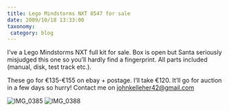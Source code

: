 ```yaml
---
title: Lego Mindstorms NXT 8547 for sale
date: 2009/10/18 13:33:00
taxonomy: 
 category: blog 
---
```


I’ve a Lego Mindstorms NXT full kit for sale. Box is open but Santa seriously misjudged this one so you’ll hardly find a fingerprint. All parts included (manual, disk, test track etc.).

These go for €135-€155 on ebay + postage. I’ll take €120. It’ll go for auction in a few days so hurry! Contact me on [johnkelleher42@gmail.com](mailto:johnkelleher42@gmail.com)

![IMG_0385](http://lh3.ggpht.com/_-8eBgLSYyzA/StsZPw8sucI/AAAAAAAAFDQ/m4uUnEsShF8/IMG_0385_thumb%5B6%5D.jpg?imgmax=800) ![IMG_0388](http://lh3.ggpht.com/_-8eBgLSYyzA/StsZRUXmKvI/AAAAAAAAFDY/ABIQWCP9kOY/IMG_0388_thumb%5B5%5D.jpg?imgmax=800)

